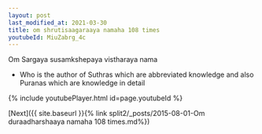 ```yaml
---
layout: post
last_modified_at: 2021-03-30
title: om shrutisaagaraaya namaha 108 times
youtubeId: MiuZabrg_4c
---
```

 
 
Om Sargaya susamkshepaya vistharaya nama 
 
 -  Who is the author of Suthras which are abbreviated knowledge and also Puranas which are knowledge in detail 
 
  
 
  
 
 
 
 
 
 


{% include youtubePlayer.html id=page.youtubeId %}
 
[Next]({{ site.baseurl }}{% link  split2/_posts/2015-08-01-Om duraadharshaaya namaha 108 times.md%})
 
